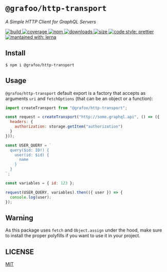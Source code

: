 # `@grafoo/http-transport`

<p><i>A Simple HTTP Client for GraphQL Servers</i></p>

<p>
  <a href=https://circleci.com/gh/grafoojs/grafoo>
    <img
      src=https://img.shields.io/circleci/project/github/grafoojs/grafoo/master.svg?label=build
      alt=build
    />
  </a>
  <a href=https://codecov.io/github/grafoojs/grafoo>
    <img
      src=https://img.shields.io/codecov/c/github/grafoojs/grafoo/master.svg
      alt="coverage"
    />
  </a>
  <a href=https://www.npmjs.com/package/@grafoo/http-transport>
    <img
      src=https://img.shields.io/npm/v/@grafoo/http-transport.svg
      alt=npm
    >
  </a>
  <a href=https://www.npmjs.com/package/@grafoo/http-transport>
    <img
      src=https://img.shields.io/npm/dm/@grafoo/http-transport.svg
      alt=downloads
    >
  </a>
  <a href=https://github.com/grafoojs/grafoo>
    <img
      src=https://img.shields.io/bundlephobia/minzip/@grafoo/http-transport.svg?label=size
      alt=size
    >
  </a>
  <a href=https://prettier.io>
    <img
      src=https://img.shields.io/badge/code_style-prettier-ff69b4.svg
      alt="code style: prettier"
    />
  </a>
  <a href=https://lernajs.io>
    <img
      src=https://img.shields.io/badge/maintained%20with-lerna-cc00ff.svg
      alt="mantained with: lerna"
    />
  </a>
</p>

## Install

```
$ npm i @grafoo/http-transport
```

## Usage

`@grafoo/http-transport` default export is a factory that accepts as arguments `uri` and `fetchOptions` (that can be an object or a function):

```js
import createTransport from "@grafoo/http-transport";

const request = createTransport("http://some.graphql.api", () => ({
  headers: {
    authorization: storage.getItem("authorization")
  }
}));

const USER_QUERY = `
  query($id: ID!) {
    user(id: $id) {
      name
    }
  }
`;

const variables = { id: 123 };

request(USER_QUERY, variables).then(({ user }) => {
  console.log(user);
});
```

## Warning

As this package uses `fetch` and `Object.assign` under the hood, make sure to install the proper polyfills if you want to use it in your project.

## LICENSE

[MIT](https://github.com/grafoojs/grafoo/blob/master/LICENSE)
